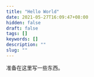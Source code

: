 ```yaml
---
title: "Hello World"
date: 2021-05-27T16:09:47+08:00
hidden: false
draft: false
tags: []
keywords: []
description: ""
slug: ""
---
```


准备在这里写一些东西。